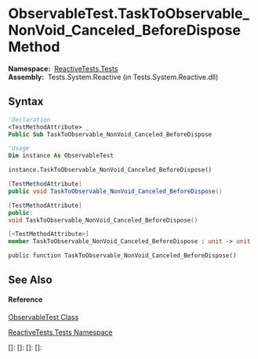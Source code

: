 # ObservableTest.TaskToObservable\_NonVoid\_Canceled\_BeforeDispose Method

**Namespace:**  [ReactiveTests.Tests](ReactiveTests.Tests\ReactiveTests.Tests.md)  
**Assembly:**  Tests.System.Reactive (in Tests.System.Reactive.dll)

## Syntax

```vb
'Declaration
<TestMethodAttribute> _
Public Sub TaskToObservable_NonVoid_Canceled_BeforeDispose
```

```vb
'Usage
Dim instance As ObservableTest

instance.TaskToObservable_NonVoid_Canceled_BeforeDispose()
```

```csharp
[TestMethodAttribute]
public void TaskToObservable_NonVoid_Canceled_BeforeDispose()
```

```c++
[TestMethodAttribute]
public:
void TaskToObservable_NonVoid_Canceled_BeforeDispose()
```

```fsharp
[<TestMethodAttribute>]
member TaskToObservable_NonVoid_Canceled_BeforeDispose : unit -> unit 
```

```jscript
public function TaskToObservable_NonVoid_Canceled_BeforeDispose()
```

## See Also

#### Reference

[ObservableTest Class](ObservableTest\ObservableTest.md)

[ReactiveTests.Tests Namespace](ReactiveTests.Tests\ReactiveTests.Tests.md)

[]: 
[]: 
[]: 
[]: 